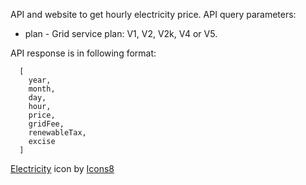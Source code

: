 API and website to get hourly electricity price.
API query parameters:
- plan - Grid service plan: V1, V2, V2k, V4 or V5.

API response is in following format:
```
  [
    year,
    month,
    day,
    hour,
    price,
    gridFee,
    renewableTax,
    excise
  ]
```

[Electricity](https://icons8.com/icon/3ajhHNEQm9bj/electricity-hazard) icon by [Icons8](https://icons8.com)
